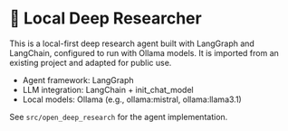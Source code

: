 # 🔬 Local Deep Researcher

This is a local-first deep research agent built with LangGraph and LangChain, configured to run with Ollama models. It is imported from an existing project and adapted for public use.

- Agent framework: LangGraph
- LLM integration: LangChain + init_chat_model
- Local models: Ollama (e.g., ollama:mistral, ollama:llama3.1)

See `src/open_deep_research` for the agent implementation.
